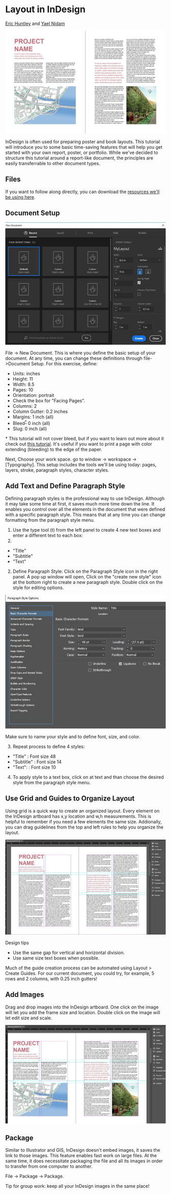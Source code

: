 # Layout in InDesign
[Eric Huntley](@ehuntley) and [Yael Nidam](@yaelnidam)

![final](./images/board.JPG)

InDesign is often used for preparing poster and book layouts. This tutorial will introduce you to some basic time-saving features that will help you get started with your own report, poster, or portfolio. While we've decided to structure this tutorial around a report-like document, the principles are easily transferrable to other document types.

## Files

If you want to follow along directly, you can download the [resources we'll be using here](http://duspviz.mit.edu/resources/adobe/InDesign_Tutorial.zip).

## Document Setup

![New Document Interface](./images/new.JPG)

File -> New Document. This is where you define the basic setup of your document. At any time, you can change these definitions through file->Document Setup. For this exercise, define:

- Units: inches
- Height: 11
- Width: 8.5
- Pages: 10
- Orientation: portrait
- Check the box for "Facing Pages".
- Columns: 2
- Column Gutter: 0.2 inches
- Margins: 1 inch (all)
- Bleed<sup>[*](#myfootnote1)</sup> 0 inch (all)
- Slug: 0 inch (all)

<a name="myfootnote1">*</a> This tutorial will not cover bleed, but if you want to learn out more about it check out [this tutorial](https://indesignsecrets.com/indesign-basics-bleeds-in-indesign.php). It's useful if you want
to print a page with color extending (bleeding) to the edge of the paper.

Next, Choose your work space. go to window -> workspace -> [Typography]. This setup includes the tools we'll be using today: pages, layers, stroke, paragraph styles, character styles.

## Add Text and Define Paragraph Style

Defining paragraph styles is the professional way to use InDesign. Although it may take some time at first, it saves much more time down the line. It enables you control over all the elements in the document that were defined with a specific paragraph style. This means that at any time you can change formatting from the paragraph style menu.

1. Use the type tool (t) from the left panel to create 4 new text boxes and enter a different text to each box:
2. 
- "Title"
- "Subtitle"
- "Text"

2. Define Paragraph Style: Click on the Paragraph Style icon in the right panel. A pop up window will open, Click on the "create new style" icon at the bottom right to create a new paragraph style. Double click on the style for editing options.

![Paragraph Style](./images/ps.JPG)

Make sure to name your style and to define font, size, and color.

3. Repeat process to define 4 styles:
- "Title" : Font size 48
- "Subtitle" : Font size 14
- "Text": : Font size 10

4. To apply style to a text box, click on at text and than choose the desired style from the paragraph style menu.


## Use Grid and Guides to Organize Layout

Using grid is a quick way to create an organized layout. Every element on the InDesign artboard has x,y location and w,h measurements. This is helpful to remember if you need a few elements the same size. Addionally, you can drag guidelines from the top and left rules to help you organize the layout.

![Grid](./images/text.JPG)

Design tips

- Use the same gap for vertical and horizontal division.
- Use same size text boxes when possible.

Much of the guide creation process can be automated using Layout > Create Guides. For our current document, you could try, for example, 5 rows and 2 columns, with 0.25 inch gutters!


## Add Images

Drag and drop images into the InDesign artboard. One click on the image will let you add the frame size and location. Double click on the image will let edit size and scale.

![Images](./images/images.JPG)


## Package

Similar to Illustrator and GIS, InDesign doesn't embed images, it saves the link to those images. This feature enables fast work on large files. At the same time, it does necessitate packaging the file and all its images in order to transfer from one computer to another.

File -> Package -> Package.

Tip for group work: keep all your InDesign images in the same place!
